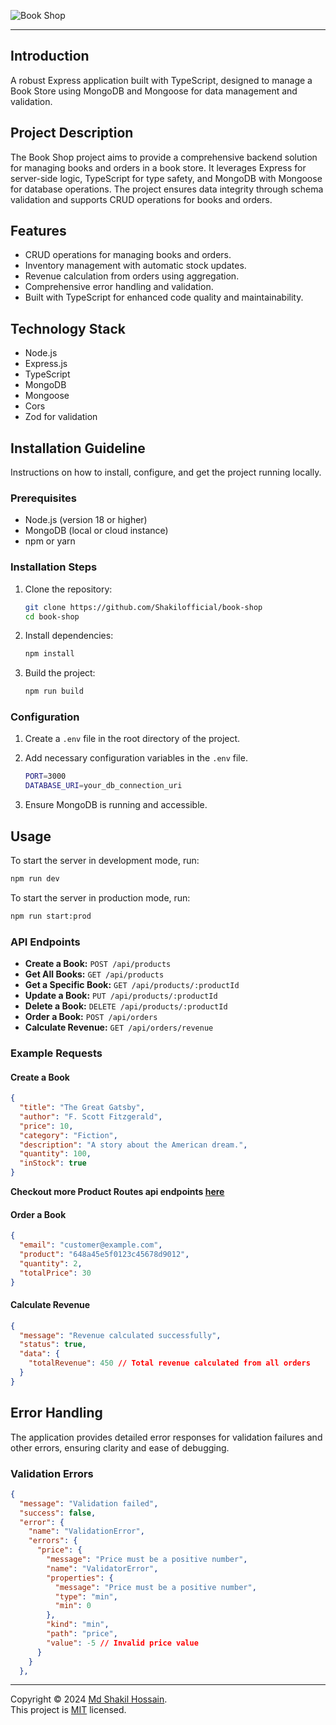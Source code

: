 ![Book Shop](https://res.cloudinary.com/dcyupktj6/image/upload/v1732318077/nwoqklwqsdc6n8ntiarf.png)

---

## Introduction

A robust Express application built with TypeScript, designed to manage a Book Store using MongoDB and Mongoose for data management and validation.

## Project Description

The Book Shop project aims to provide a comprehensive backend solution for managing books and orders in a book store. It leverages Express for server-side logic, TypeScript for type safety, and MongoDB with Mongoose for database operations. The project ensures data integrity through schema validation and supports CRUD operations for books and orders.

## Features

- CRUD operations for managing books and orders.
- Inventory management with automatic stock updates.
- Revenue calculation from orders using aggregation.
- Comprehensive error handling and validation.
- Built with TypeScript for enhanced code quality and maintainability.

## Technology Stack

- Node.js
- Express.js
- TypeScript
- MongoDB
- Mongoose
- Cors
- Zod for validation

## Installation Guideline

Instructions on how to install, configure, and get the project running locally.

### Prerequisites

- Node.js (version 18 or higher)
- MongoDB (local or cloud instance)
- npm or yarn

### Installation Steps

1. Clone the repository:

   ```bash
   git clone https://github.com/Shakilofficial/book-shop
   cd book-shop
   ```

2. Install dependencies:

   ```bash
   npm install
   ```

3. Build the project:
   ```bash
   npm run build
   ```

### Configuration

1. Create a `.env` file in the root directory of the project.
2. Add necessary configuration variables in the `.env` file.

   ```bash
   PORT=3000
   DATABASE_URI=your_db_connection_uri
   ```

3. Ensure MongoDB is running and accessible.

## Usage

To start the server in development mode, run:

```bash
npm run dev
```

To start the server in production mode, run:

```bash
npm run start:prod
```

### API Endpoints

- **Create a Book:** `POST /api/products`
- **Get All Books:** `GET /api/products`
- **Get a Specific Book:** `GET /api/products/:productId`
- **Update a Book:** `PUT /api/products/:productId`
- **Delete a Book:** `DELETE /api/products/:productId`
- **Order a Book:** `POST /api/orders`
- **Calculate Revenue:** `GET /api/orders/revenue`

### Example Requests

#### Create a Book

```json
{
  "title": "The Great Gatsby",
  "author": "F. Scott Fitzgerald",
  "price": 10,
  "category": "Fiction",
  "description": "A story about the American dream.",
  "quantity": 100,
  "inStock": true
}
```

**Checkout more Product Routes api endpoints [here](#api-endpoints)**

#### Order a Book

```json
{
  "email": "customer@example.com",
  "product": "648a45e5f0123c45678d9012",
  "quantity": 2,
  "totalPrice": 30
}
```

#### Calculate Revenue

```json
{
  "message": "Revenue calculated successfully",
  "status": true,
  "data": {
    "totalRevenue": 450 // Total revenue calculated from all orders
  }
}
```

## Error Handling

The application provides detailed error responses for validation failures and other errors, ensuring clarity and ease of debugging.

### Validation Errors

```json
{
  "message": "Validation failed",
  "success": false,
  "error": {
    "name": "ValidationError",
    "errors": {
      "price": {
        "message": "Price must be a positive number",
        "name": "ValidatorError",
        "properties": {
          "message": "Price must be a positive number",
          "type": "min",
          "min": 0
        },
        "kind": "min",
        "path": "price",
        "value": -5 // Invalid price value
      }
    }
  },
```

---

Copyright © 2024 [Md Shakil Hossain](https://github.com/Shakilofficial).<br />
This project is [MIT](https://github.com/Shakilofficial/book-shop/blob/main/LICENSE) licensed.
